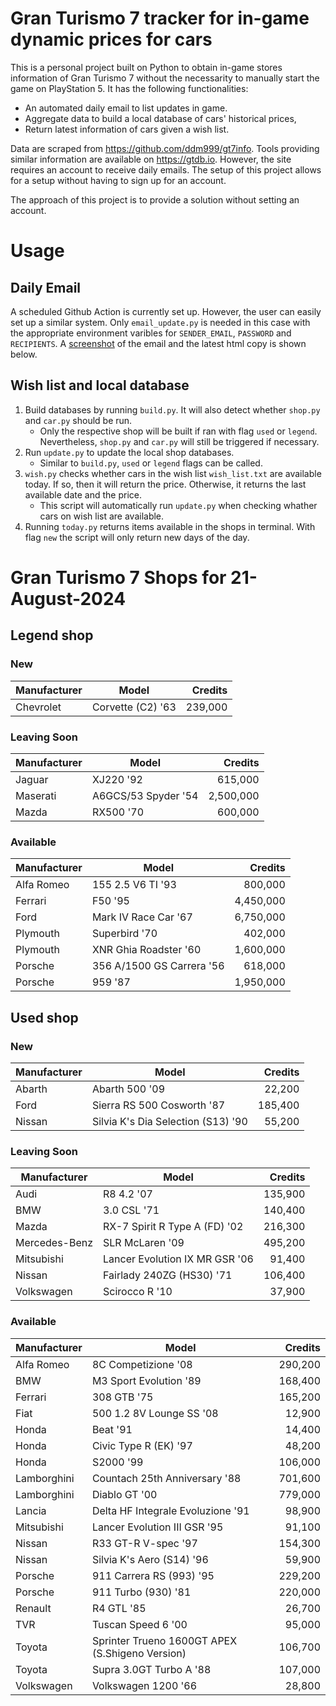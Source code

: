 # Gran Turismo 7 tracker for in-game dynamic prices for cars

This is a personal project built on Python to obtain in-game stores information of Gran Turismo 7 without the necessarity to manually start the game on PlayStation 5. It has the following functionalities:

- An automated daily email to list updates in game.
- Aggregate data to build a local database of cars' historical prices,
- Return latest information of cars given a wish list.

Data are scraped from https://github.com/ddm999/gt7info. Tools providing similar information are available on https://gtdb.io. However, the site requires an account to receive daily emails. The setup of this project allows for a setup without having to sign up for an account.

The approach of this project is to provide a solution without setting an account.

# Usage

## Daily Email

A scheduled Github Action is currently set up. However, the user can easily set up a similar system. Only `email_update.py` is needed in this case with the appropriate environment varibles for `SENDER_EMAIL`, `PASSWORD` and `RECIPIENTS`. A [screenshot](https://raw.githubusercontent.com/marcohoucheng/Gran-Turismo-7-Price-Tracker/main/data/email_screenshot.png) of the email and the latest html copy is shown below.

## Wish list and local database

1. Build databases by running `build.py`. It will also detect whether `shop.py` and `car.py` should be run.
    - Only the respective shop will be built if ran with flag `used` or `legend`. Nevertheless, `shop.py` and `car.py` will still be triggered if necessary.
2. Run `update.py` to update the local shop databases.
    - Similar to `build.py`, `used` or `legend` flags can be called.
3. `wish.py` checks whether cars in the wish list `wish_list.txt` are available today. If so, then it will return the price. Otherwise, it returns the last available date and the price.
    - This script will automatically run `update.py` when checking whather cars on wish list are available.
4. Running `today.py` returns items available in the shops in terminal. With flag `new` the script will only return new days of the day.


# Gran Turismo 7 Shops for 21-August-2024



## Legend shop

### New
 | Manufacturer | Model | Credits |
 | --- | --- | --: |
|Chevrolet|Corvette (C2) '63|239,000|

### Leaving Soon
 | Manufacturer | Model | Credits |
 | --- | --- | --: |
|Jaguar|XJ220 '92|615,000|
|Maserati|A6GCS/53 Spyder '54|2,500,000|
|Mazda|RX500 '70|600,000|

### Available
 | Manufacturer | Model | Credits |
 | --- | --- | --: |
|Alfa Romeo|155 2.5 V6 TI '93|800,000|
|Ferrari|F50 '95|4,450,000|
|Ford|Mark IV Race Car '67|6,750,000|
|Plymouth|Superbird '70|402,000|
|Plymouth|XNR Ghia Roadster '60|1,600,000|
|Porsche|356 A/1500 GS Carrera '56|618,000|
|Porsche|959 '87|1,950,000|


## Used shop

### New
 | Manufacturer | Model | Credits |
 | --- | --- | --: |
|Abarth|Abarth 500 '09|22,200|
|Ford|Sierra RS 500 Cosworth '87|185,400|
|Nissan|Silvia K's Dia Selection (S13) '90|55,200|

### Leaving Soon
 | Manufacturer | Model | Credits |
 | --- | --- | --: |
|Audi|R8 4.2 '07|135,900|
|BMW|3.0 CSL '71|140,400|
|Mazda|RX-7 Spirit R Type A (FD) '02|216,300|
|Mercedes-Benz|SLR McLaren '09|495,200|
|Mitsubishi|Lancer Evolution IX MR GSR '06|91,400|
|Nissan|Fairlady 240ZG (HS30) '71|106,400|
|Volkswagen|Scirocco R '10|37,900|

### Available
 | Manufacturer | Model | Credits |
 | --- | --- | --: |
|Alfa Romeo|8C Competizione '08|290,200|
|BMW|M3 Sport Evolution '89|168,400|
|Ferrari|308 GTB '75|165,200|
|Fiat|500 1.2 8V Lounge SS '08|12,900|
|Honda|Beat '91|14,400|
|Honda|Civic Type R (EK) '97|48,200|
|Honda|S2000 '99|106,000|
|Lamborghini|Countach 25th Anniversary '88|701,600|
|Lamborghini|Diablo GT '00|779,000|
|Lancia|Delta HF Integrale Evoluzione '91|98,900|
|Mitsubishi|Lancer Evolution III GSR '95|91,100|
|Nissan|R33 GT-R V-spec '97|154,300|
|Nissan|Silvia K's Aero (S14) '96|59,900|
|Porsche|911 Carrera RS (993) '95|229,200|
|Porsche|911 Turbo (930) '81|220,000|
|Renault|R4 GTL '85|26,700|
|TVR|Tuscan Speed 6 '00|95,000|
|Toyota|Sprinter Trueno 1600GT APEX (S.Shigeno Version)|106,700|
|Toyota|Supra 3.0GT Turbo A '88|107,000|
|Volkswagen|Volkswagen 1200 '66|28,800|
